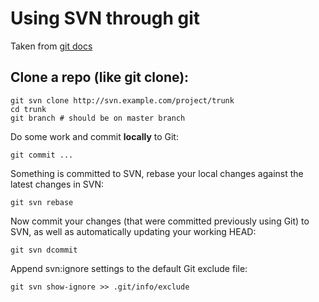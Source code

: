 # Using SVN through git

Taken from [git docs](https://git-scm.com/docs/git-svn)

## Clone a repo (like git clone):

```
git svn clone http://svn.example.com/project/trunk
cd trunk
git branch # should be on master branch
```

Do some work and commit **locally** to Git:
```
git commit ...
```

Something is committed to SVN, rebase your local changes against the latest changes in SVN:
```
git svn rebase
```

Now commit your changes (that were committed previously using Git) to SVN, as well as automatically updating your working HEAD:
```
git svn dcommit
```

Append svn:ignore settings to the default Git exclude file:
```
git svn show-ignore >> .git/info/exclude
```

